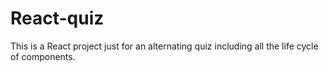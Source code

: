 # React-quiz
This is a React project just for an alternating quiz including all the life cycle of components.
